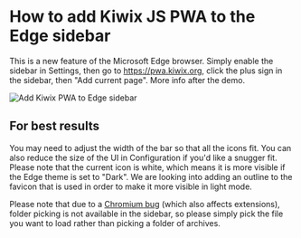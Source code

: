 # How to add Kiwix JS PWA to the Edge sidebar

This is a new feature of the Microsoft Edge browser. Simply enable the sidebar in Settings, then go to https://pwa.kiwix.org, click the plus sign in
the sidebar, then "Add current page". More info after the demo.

![Add Kiwix PWA to Edge sidebar](Add-KiwixPWA-to-Edge-sidebar_demo.gif)

## For best results

You may need to adjust the width of the bar so that all the icons fit. You can also reduce the size of the UI in Configuration if you'd like a snugger
fit. Please note that the current icon is white, which means it is more visible if the Edge theme is set to "Dark". We are looking into adding an
outline to the favicon that is used in order to make it more visible in light mode.

Please note that due to a [Chromium bug](https://bugs.chromium.org/p/chromium/issues/detail?id=1368818#c13) (which also affects extensions), folder picking is not available in the sidebar, so please simply pick the
file you want to load rather than picking a folder of archives.
